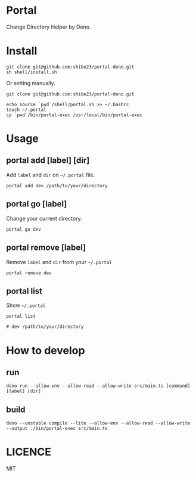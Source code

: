 # Portal

Change Directory Helper by Deno.

# Install

```
git clone git@github.com:shibe23/portal-deno.git
sh shell/install.sh
```

Or setting manually.

```
git clone git@github.com:shibe23/portal-deno.git

echo source `pwd`/shell/portal.sh >> ~/.bashrc
touch ~/.portal
cp `pwd`/bin/portal-exec /usr/local/bin/portal-exec
```

# Usage

## portal add [label] [dir]

Add `label` and `dir` on `~/.portal` file.

```
portal add dev /path/to/your/directory
```

## portal go [label]

Change your current directory.

```
portal go dev
```

## portal remove [label]

Remove `label` and `dir` from your `~/.portal`

```
portal remove dev
```

## portal list

Show `~/.portal`

```
portal list

# dev /path/to/your/directory
```

# How to develop

## run

```
deno run --allow-env --allow-read --allow-write src/main.ts [command] [label] [dir]
```

## build

```
deno --unstable compile --lite --allow-env --allow-read --allow-write --output ./bin/portal-exec src/main.ts
```

# LICENCE

MIT
